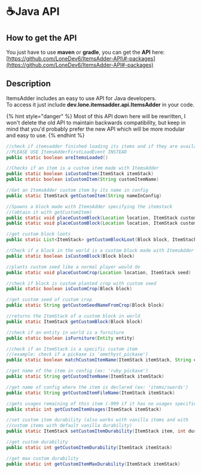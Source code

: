 # ☕️Java API

## How to get the API

You just have to use **maven** or **gradle**, you can get the **API** here: [https://github.com/LoneDev6/ItemsAdder-API\#-packages](https://github.com/LoneDev6/ItemsAdder-API#-packages)

## Description

ItemsAdder includes an easy to use API for Java developers.  
To access it just include **dev.lone.itemsadder.api.ItemsAdder** in your code.

{% hint style="danger" %}
Most of this API down here will be rewritten, I won't delete the old API to maintain backwards compatibility, but keep in mind that you'd probably prefer the new API which will be more modular and easy to use.
{% endhint %}

```java
//check if itemsadder finished loading its items and if they are available
//PLEASE USE ItemsAdderFirstLoadEvent INSTEAD
public static boolean areItemsLoaded()

//Checks if an item is a custom item made with ItemsAdder
public static boolean isCustomItem(ItemStack itemStack)
public static boolean isCustomItem(String customItemName)

//Get an ItemsAdder custom item by its name in config
public static ItemStack getCustomItem(String nameInConfig)

//Spawns a block made with ItemsAdder specifying the itemstack 
//(obtain it with getCustomItem)
public static void placeCustomBlock(Location location, ItemStack customBlock)
public static void placeCustomBlock(Location location, ItemStack customBlock, boolean lightweight)

//get custom block loots
public static List<ItemStack> getCustomBlockLoot(Block block, ItemStack tool, boolean includeSelfBlock)

//Check if a block in the world is a custom block made with ItemsAdder
public static boolean isCustomBlock(Block block)

//plants custom seed like a normal player would do
public static void placeCustomCrop(Location location, ItemStack seed)

//check if block is custom planted crop with custom seed
public static boolean isCustomCrop(Block block)

//get custom seed of custom crop
public static String getCustomSeedNameFromCrop(Block block)

//returns the ItemStack of a custom block in world
public static ItemStack getCustomBlock(Block block)

//check if an entity in world is a furniture
public static boolean isFurniture(Entity entity)

//check if an ItemStack is a specific custom item 
//(example: check if a pickaxe is 'amethyst_pickaxe')
public static boolean matchCustomItemName(ItemStack itemStack, String customItemName)

//get name of the item in config (ex: 'ruby_pickaxe')
public static String getCustomItemName(ItemStack itemStack)

//get name of config where the item is declared (ex: 'items/swords')
public static String getCustomItemFileName(ItemStack itemStack)

//gets usages remaining of this item (-999 if it has no usages specified = infinite)
public static int getCustomItemUsages(ItemStack itemStack)

//set custom item durability (also works with vanilla items and with
//custom items with default vanilla durability)
public static ItemStack setCustomItemDurability(ItemStack item, int durability)

//get custom durability
public static int getCustomItemDurability(ItemStack itemStack)

//get max custom durability 
public static int getCustomItemMaxDurability(ItemStack itemStack)
```

